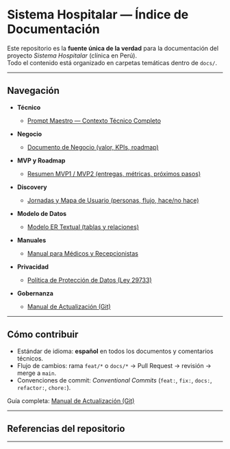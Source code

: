 # Sistema Hospitalar — Índice de Documentación

Este repositorio es la **fuente única de la verdad** para la documentación del proyecto *Sistema Hospitalar* (clínica en Perú).  
Todo el contenido está organizado en carpetas temáticas dentro de `docs/`.

---

## Navegación

- **Técnico**
  - [Prompt Maestro — Contexto Técnico Completo](01-tecnico/Prompt-Maestro-Sistema-Hospitalar.md)

- **Negocio**
  - [Documento de Negocio (valor, KPIs, roadmap)](02-negocio/Documento-de-Negocio.md)

- **MVP y Roadmap**
  - [Resumen MVP1 / MVP2 (entregas, métricas, próximos pasos)](03-mvp/Resumen-MVP1-MVP2.md)

- **Discovery**
  - [Jornadas y Mapa de Usuario (personas, flujo, hace/no hace)](04-discovery/Jornadas-y-Mapa-de-Usuario.md)

- **Modelo de Datos**
  - [Modelo ER Textual (tablas y relaciones)](05-modelo-datos/Modelo-ER-Textual.md)

- **Manuales**
  - [Manual para Médicos y Recepcionistas](06-manual-uso/Manual-Medicos-Recepcionistas.md)

- **Privacidad**
  - [Política de Protección de Datos (Ley 29733)](07-privacidad/Politica-Proteccion-de-Datos.md)

- **Gobernanza**
  - [Manual de Actualización (Git)](00-gobernanza/Manual-Actualizacion-Git.md)

---

## Cómo contribuir

- Estándar de idioma: **español** en todos los documentos y comentarios técnicos.
- Flujo de cambios: rama `feat/*` o `docs/*` → Pull Request → revisión → merge a `main`.
- Convenciones de commit: *Conventional Commits* (`feat:`, `fix:`, `docs:`, `refactor:`, `chore:`).

Guía completa: [Manual de Actualización (Git)](00-gobernanza/Manual-Actualizacion-Git.md)

---

## Referencias del repositorio

<!--
- [README (raíz del repo)](../README.md)
- [CHANGELOG (histórico de versiones)](../CHANGELOG.md)XZXZ
-->
---
